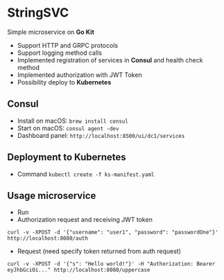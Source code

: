 # StringSVC

Simple microservice on **Go Kit**

- Support HTTP and GRPC protocols
- Support logging method calls
- Implemented registration of services in **Consul** and health check method
- Implemented authorization with JWT Token
- Possibility deploy to **Kubernetes**

## Consul
- Install on macOS: `brew install consul`
- Start on macOS: `consul agent -dev`
- Dashboard panel: `http://localhost:8500/ui/dc1/services`

## Deployment to Kubernetes
- Command `kubectl create -f ks-manifest.yaml`

## Usage microservice
- Run
- Authorization request and receiving JWT token
```shell script
curl -v -XPOST -d '{"username": "user1", "password": "passwordOne"}' http://localhost:8080/auth
```
- Request (need specify token returned from auth request)
```shell script
curl -v -XPOST -d '{"s": "Hello world!"}' -H "Authorization: Bearer eyJhbGciOi..." http://localhost:8080/uppercase
```
